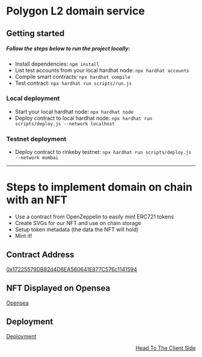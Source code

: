 # Polygon L2 domain service

## Getting started

##### Follow the steps below to run the project locally:

- Install dependencies: `npm install`
- List test accounts from your local hardhat node: `npx hardhat accounts`
- Compile smart contracts: `npx hardhat compile`
- Test contract: `npx hardhat run scripts/run.js`

### Local deployment

- Start your local hardhat node: `npx hardhat node`
- Deploy contract to local hardhat node: `npx hardhat run scripts/deploy.js --network localhost`

### Testnet deployment

- Deploy contract to rinkeby testnet: `npx hardhat run scripts/deploy.js --network mumbai`

<hr />

# Steps to implement domain on chain with an NFT

- Use a contract from OpenZeppelin to easily mint ERC721 tokens
- Create SVGs for our NFT and use on chain storage
- Setup token metadata (the data the NFT will hold)
- Mint it!

## Contract Address

[0x17225579DB82d4D6EA560641E877C576c1141594](https://mumbai.polygonscan.com/address/0x17225579DB82d4D6EA560641E877C576c1141594)

## NFT Displayed on Opensea

[Opensea](https://testnets.opensea.io/collection/scooter-name-service)

## Deployment

[Deployment](https://polygon-l2-domain-service.vercel.app/)

<p align='right'>
<a href="https://github.com/ScooterMcgavin21/polygonL2-domain-service/tree/main/client"> Head To The Client Side</a>  
</p>
